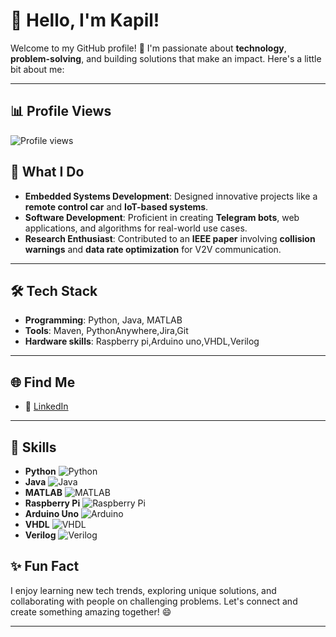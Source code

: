 # 👋 Hello, I'm Kapil!

Welcome to my GitHub profile! 🚀 I'm passionate about **technology**, **problem-solving**, and building solutions that make an impact. Here's a little bit about me:

---
## 📊 **Profile Views**
![Profile views](https://komarev.com/ghpvc/?username=tanikella-kapil&color=brightgreen)


## 💼 **What I Do**
- **Embedded Systems Development**: Designed innovative projects like a **remote control car** and **IoT-based systems**.
- **Software Development**: Proficient in creating **Telegram bots**, web applications, and algorithms for real-world use cases.
- **Research Enthusiast**: Contributed to an **IEEE paper** involving **collision warnings** and **data rate optimization** for V2V communication.

---

## 🛠️ **Tech Stack**
- **Programming**: Python, Java, MATLAB
- **Tools**: Maven, PythonAnywhere,Jira,Git
- **Hardware skills**: Raspberry pi,Arduino uno,VHDL,Verilog

---

## 🌐 **Find Me**
- 📱 [LinkedIn](https://www.linkedin.com/in/tanikella-kapil-a3b31024b/)

---

## 🧰 **Skills**
- **Python** ![Python](https://img.shields.io/badge/Python-3776AB?style=flat&logo=python&logoColor=white)
- **Java** ![Java](https://img.shields.io/badge/Java-007396?style=flat&logo=java&logoColor=white)
- **MATLAB** ![MATLAB](https://img.shields.io/badge/MATLAB-0076A8?style=flat&logo=matlab&logoColor=white)
- **Raspberry Pi** ![Raspberry Pi](https://img.shields.io/badge/Raspberry_Pi-A22846?style=flat&logo=raspberrypi&logoColor=white)
- **Arduino Uno** ![Arduino](https://img.shields.io/badge/Arduino-00979D?style=flat&logo=arduino&logoColor=white)
- **VHDL** ![VHDL](https://img.shields.io/badge/VHDL-5D6A65?style=flat&logo=verilog&logoColor=white)
- **Verilog** ![Verilog](https://img.shields.io/badge/Verilog-5D6A65?style=flat&logo=verilog&logoColor=white)

## ✨ **Fun Fact**
I enjoy learning new tech trends, exploring unique solutions, and collaborating with people on challenging problems. Let's connect and create something amazing together! 😄

---
